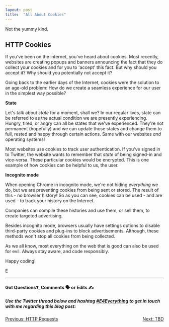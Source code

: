 ```yaml
---
layout: post
title:  "All About Cookies"
---
```


Not the yummy kind.

<h2>HTTP Cookies</h2>

If you've been on the internet, you've heard about cookies. Most recently, websites are creating popups and banners announcing the fact that they do collect your cookies and for you to 'accept' this fact. But why should you accept it? Why should you potentially not accept it?

Going back to the earlier days of the Internet, cookies were the solution to an age-old problem: How do we create a seamless experience for our user in the simplest way possible?

**State**

Let's talk about *state* for a moment, shall we?  In our regular lives, state can be referred to as the actual condition we are presently experiencing. Hungry, tired, or angry can all be states that we've experienced. They're not permanent (hopefully) and we can update those states and change them to full, rested and happy through certain actions. Same with our websites *and* operating systems!

Most websites use cookies to track user authentication. If you've signed in to Twitter, the website wants to remember that *state* of being signed-in and vice-versa. These particular cookies would be encrypted. This is one example of how cookies can be helpful to us, the user.

**Incognito mode**

When opening Chrome in incognito mode, we're not hiding *everything* we do, but we are preventing cookies from being sent or stored. The result of this - no browser history!  So as you can see, cookies can be used - and are used - to track your history on the Internet.

Companies can compile these histories and use them, or sell them, to create targeted advertising.

Besides incognito mode, browsers usually have settings options to disable third-party cookies and plug-ins to block advertisements. Although, these methods won't stop all cookies from being collected.

As we all know, most everything on the web that is good can also be used for evil. Always stay aware, and code responsibly.

Happy coding!

E
<hr>
<h4>Got Questions❓, Comments 🗣 or Edits ✍</h4>
<h5>Use the Twitter thread below and hashtag <a href="https://twitter.com/hashtag/e4everything?f=tweets&vertical=default&lang=en" target="_blank">#E4Everything</a> to get in touch with me regarding this blog post:</h5>

<span><a href="https://eamoses.github.io/blog/2019/08/02/axios-fetch.html" style="float:left;">Previous: HTTP Requests</a><a href="#" style="float:right;">Next: TBD</a></span>